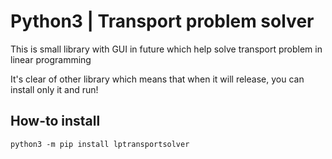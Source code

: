 # Python3  | Transport problem solver
This is small library with GUI in future which help solve transport problem in linear programming

It's clear of other library which means that when it will release, you can install only it and run!

## How-to install
``python3 -m pip install lptransportsolver``
